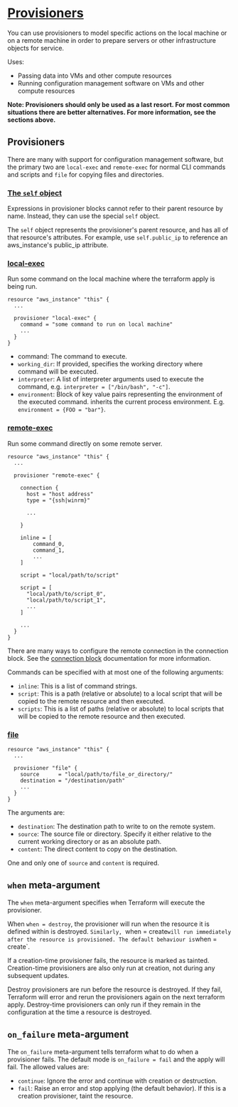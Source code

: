 # [Provisioners](https://developer.hashicorp.com/terraform/language/resources/provisioners/syntax)

You can use provisioners to model specific actions on the local machine or on a
remote machine in order to prepare servers or other infrastructure objects for service.

Uses:
- Passing data into VMs and other compute resources
- Running configuration management software on VMs and other compute resources

**Note: Provisioners should only be used as a last resort. For most common
situations there are better alternatives. For more information, see the
sections above.**

## Provisioners

There are many with support for configuration management software, but the
primary two are  `local-exec` and `remote-exec` for normal CLI commands and scripts and
`file` for copying files and directories.

### [The `self` object](https://developer.hashicorp.com/terraform/language/resources/provisioners/syntax#the-self-object)

Expressions in provisioner blocks cannot refer to their parent resource by name.
Instead, they can use the special `self` object.

The `self` object represents the provisioner's parent resource, and has all of
that resource's attributes. For example, use `self.public_ip` to reference an
aws_instance's public_ip attribute.

### [local-exec](https://developer.hashicorp.com/terraform/language/resources/provisioners/local-exec)

Run some command on the local machine where the terraform apply is being run.

```
resource "aws_instance" "this" {
  ...

  provisioner "local-exec" {
    command = "some command to run on local machine"
    ...
  }
}
```

- command: The command to execute.
- `working_dir`: If provided, specifies the working directory where command will
  be executed.
- `interpreter`: A list of interpreter arguments used to execute the command,
  e.g. `interpreter = ["/bin/bash", "-c"]`.
- `environment`: Block of key value pairs representing the environment of the
  executed command. inherits the current process environment. E.g.
  `environment = {FOO = "bar"}`.

### [remote-exec](https://developer.hashicorp.com/terraform/language/resources/provisioners/remote-exec)

Run some command directly on some remote server.

```
resource "aws_instance" "this" {
  ...

  provisioner "remote-exec" {

    connection {
      host = "host address"
      type = "{ssh|winrm}"

      ...

    }

    inline = [
        command_0,
        command_1,
        ...
    ]

    script = "local/path/to/script"

    script = [
      "local/path/to/script_0",
      "local/path/to/script_1",
      ...
    ]

    ...
  }
}
```

There are many ways to configure the remote connection in the connection block.
See the
[connection block](https://developer.hashicorp.com/terraform/language/resources/provisioners/connection)
documentation for more information.

Commands can be specified with at most one of the following arguments:
- `inline`: This is a list of command strings.
- `script`: This is a path (relative or absolute) to a local script that will
  be copied to the remote resource and then executed.
- `scripts`: This is a list of paths (relative or absolute) to local scripts
  that will be copied to the remote resource and then executed.

### [file](https://developer.hashicorp.com/terraform/language/resources/provisioners/file)

```
resource "aws_instance" "this" {
  ...

  provisioner "file" {
    source      = "local/path/to/file_or_directory/"
    destination = "/destination/path"
    ...
  }
}
```

The arguments are:
- `destination`: The destination path to write to on the remote system.
- `source`: The source file or directory. Specify it either relative to the current working directory or as an absolute path.
- `content`: The direct content to copy on the destination.

One and only one of `source` and `content` is required.

## `when` meta-argument

The `when` meta-argument specifies when Terraform will execute the provisioner.

When `when = destroy`, the provisioner will run when the resource it is defined
within is destroyed. `Similarly, `when = create` will run immediately after the
resource is provisioned. The default behaviour is `when = create`.

If a creation-time provisioner fails, the resource is marked as tainted.
Creation-time provisioners are also only run at creation, not during any
subsequent updates.

Destroy provisioners are run before the resource is destroyed. If they fail,
Terraform will error and rerun the provisioners again on the next terraform apply.
Destroy-time provisioners can only run if they remain in the configuration at the
time a resource is destroyed.

## `on_failure` meta-argument

The `on_failure` meta-argument tells terraform what to do when a provisioner
fails. The default mode  is `on_failure = fail` and the apply will fail. The allowed
values are:

- `continue`: Ignore the error and continue with creation or destruction.
- `fail`: Raise an error and stop applying (the default behavior). If this is a creation
  provisioner, taint the resource.
